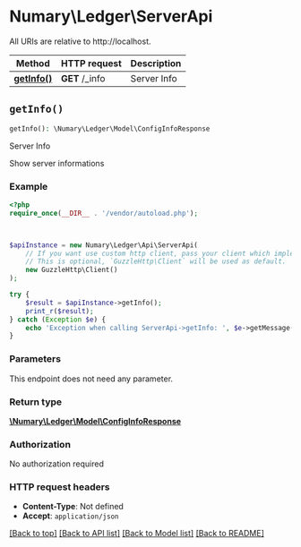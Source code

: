 # Numary\Ledger\ServerApi

All URIs are relative to http://localhost.

Method | HTTP request | Description
------------- | ------------- | -------------
[**getInfo()**](ServerApi.md#getInfo) | **GET** /_info | Server Info


## `getInfo()`

```php
getInfo(): \Numary\Ledger\Model\ConfigInfoResponse
```

Server Info

Show server informations

### Example

```php
<?php
require_once(__DIR__ . '/vendor/autoload.php');



$apiInstance = new Numary\Ledger\Api\ServerApi(
    // If you want use custom http client, pass your client which implements `GuzzleHttp\ClientInterface`.
    // This is optional, `GuzzleHttp\Client` will be used as default.
    new GuzzleHttp\Client()
);

try {
    $result = $apiInstance->getInfo();
    print_r($result);
} catch (Exception $e) {
    echo 'Exception when calling ServerApi->getInfo: ', $e->getMessage(), PHP_EOL;
}
```

### Parameters

This endpoint does not need any parameter.

### Return type

[**\Numary\Ledger\Model\ConfigInfoResponse**](../Model/ConfigInfoResponse.md)

### Authorization

No authorization required

### HTTP request headers

- **Content-Type**: Not defined
- **Accept**: `application/json`

[[Back to top]](#) [[Back to API list]](../../README.md#endpoints)
[[Back to Model list]](../../README.md#models)
[[Back to README]](../../README.md)
